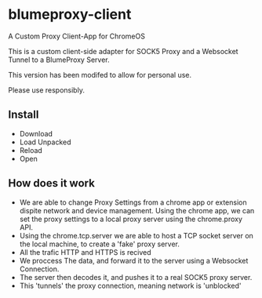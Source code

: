 # blumeproxy-client
A Custom Proxy Client-App for ChromeOS

This is a custom client-side adapter for SOCK5 Proxy and a Websocket Tunnel to a BlumeProxy Server.

This version has been modifed to allow for personal use.

Please use responsibly.

## Install
- Download
- Load Unpacked
- Reload
- Open

## How does it work
- We are able to change Proxy Settings from a chrome app or extension dispite network and device management. Using the chrome app, we can set the proxy settings to a local proxy server using the chrome.proxy API.
- Using the chrome.tcp.server we are able to host a TCP socket server on the local machine, to create a 'fake' proxy server.
- All the trafic HTTP and HTTPS is recived
- We proccess The data, and forward it to the server using a Websocket Connection.
- The server then decodes it, and pushes it to a real SOCK5 proxy server.
- This 'tunnels' the proxy connection, meaning network is 'unblocked'
